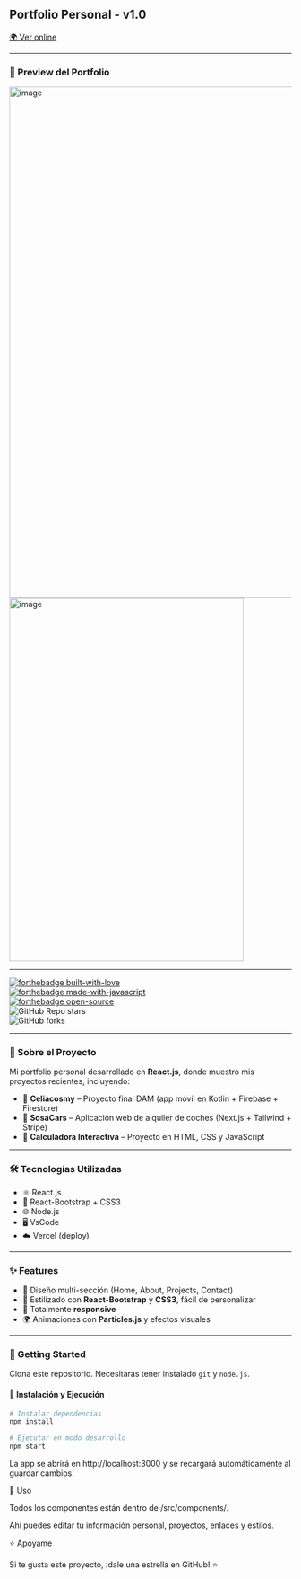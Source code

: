 ## Portfolio Personal - v1.0  
[🌍 Ver online](https://tu-portfolio.vercel.app/)

---

### 📸 Preview del Portfolio  
<img width="1893" height="911" alt="image" src="https://github.com/user-attachments/assets/25f1cc46-21d4-4241-ab7b-52e91ccff229" />
<img width="418" height="647" alt="image" src="https://github.com/user-attachments/assets/67ebcc39-2b95-40b1-9498-99ec5da04980" />

---

[![forthebadge built-with-love](https://forthebadge.com/images/badges/built-with-love.svg)](https://forthebadge.com)  
[![forthebadge made-with-javascript](https://forthebadge.com/images/badges/made-with-javascript.svg)](https://forthebadge.com)  
[![forthebadge open-source](https://forthebadge.com/images/badges/open-source.svg)](https://forthebadge.com)  
![GitHub Repo stars](https://img.shields.io/github/stars/rafasosadev/portfolio?color=red&logo=github&style=for-the-badge)  
![GitHub forks](https://img.shields.io/github/forks/rafasosadev/portfolio?color=red&logo=github&style=for-the-badge)  

---

### 📌 Sobre el Proyecto

Mi portfolio personal desarrollado en **React.js**, donde muestro mis proyectos recientes, incluyendo:

- 🥗 **Celiacosmy** – Proyecto final DAM (app móvil en Kotlin + Firebase + Firestore)  
- 🚗 **SosaCars** – Aplicación web de alquiler de coches (Next.js + Tailwind + Stripe)  
- 🧮 **Calculadora Interactiva** – Proyecto en HTML, CSS y JavaScript  

---

### 🛠️ Tecnologías Utilizadas

- ⚛️ React.js  
- 🎨 React-Bootstrap + CSS3  
- 🌐 Node.js  
- 🖥️ VsCode  
- ☁️ Vercel (deploy)  

---

### ✨ Features

- 📖 Diseño multi-sección (Home, About, Projects, Contact)  
- 🎨 Estilizado con **React-Bootstrap** y **CSS3**, fácil de personalizar  
- 📱 Totalmente **responsive**  
- 🌍 Animaciones con **Particles.js** y efectos visuales  

---

### 🚀 Getting Started

Clona este repositorio. Necesitarás tener instalado `git` y `node.js`.

#### 🔧 Instalación y Ejecución

```bash
# Instalar dependencias
npm install

# Ejecutar en modo desarrollo
npm start
```
La app se abrirá en http://localhost:3000
 y se recargará automáticamente al guardar cambios.

📂 Uso

Todos los componentes están dentro de /src/components/.

Ahí puedes editar tu información personal, proyectos, enlaces y estilos.

⭐ Apóyame

Si te gusta este proyecto, ¡dale una estrella en GitHub! ⭐
